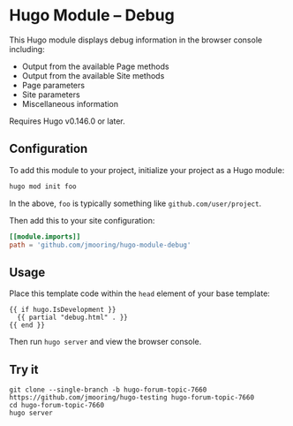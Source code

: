 # Hugo Module &ndash; Debug

This Hugo module displays debug information in the browser console including:

- Output from the available Page methods
- Output from the available Site methods
- Page parameters
- Site parameters
- Miscellaneous information

Requires Hugo v0.146.0 or later.

## Configuration

To add this module to your project, initialize your project as a Hugo module:

```sh
hugo mod init foo
```

In the above, `foo` is typically something like `github.com/user/project`.

Then add this to your site configuration:

```toml
[[module.imports]]
path = 'github.com/jmooring/hugo-module-debug'
```

## Usage

Place this template code within the `head` element of your base template:

```text
{{ if hugo.IsDevelopment }}
  {{ partial "debug.html" . }}
{{ end }}
```

Then run `hugo server` and view the browser console.

## Try it

```text
git clone --single-branch -b hugo-forum-topic-7660 https://github.com/jmooring/hugo-testing hugo-forum-topic-7660
cd hugo-forum-topic-7660
hugo server
```
